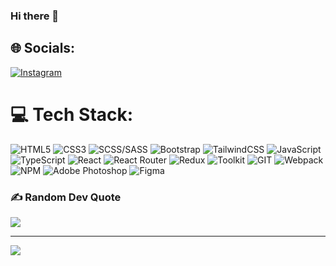 ### Hi there 👋















## 🌐 Socials:
[![Instagram](https://img.shields.io/badge/Instagram-F7016E?logo=Instagram&logoColor=white)](https://www.instagram.com/mutixxl/)

# 💻 Tech Stack:
![HTML5](https://img.shields.io/badge/html5-%23E34F26.svg?style=for-the-badge&logo=html5&logoColor=white)
![CSS3](https://img.shields.io/badge/css3-%231572B6.svg?style=for-the-badge&logo=css3&logoColor=white)
![SCSS/SASS](https://img.shields.io/badge/SCSS/SASS-C76395.svg?style=for-the-badge&logo=SASS&logoColor=white)
![Bootstrap](https://img.shields.io/badge/bootstrap-%23563D7C.svg?style=for-the-badge&logo=bootstrap&logoColor=white)
![TailwindCSS](https://img.shields.io/badge/tailwindcss-%2338B2AC.svg?style=for-the-badge&logo=tailwind-css&logoColor=white)
![JavaScript](https://img.shields.io/badge/javascript-%23323330.svg?style=for-the-badge&logo=javascript&logoColor=%23F7DF1E)
![TypeScript](https://img.shields.io/badge/typescript-%23007ACC.svg?style=for-the-badge&logo=typescript&logoColor=white)
![React](https://img.shields.io/badge/react-%2320232a.svg?style=for-the-badge&logo=react&logoColor=%2361DAFB)
![React Router](https://img.shields.io/badge/React_Router-CA4245?style=for-the-badge&logo=react-router&logoColor=white)
![Redux](https://img.shields.io/badge/Redux-%2320232a.svg?style=for-the-badge&logo=Redux&logoColor=%2361DAFB)
![Toolkit](https://img.shields.io/badge/Redux_TOOLKIT-764CBC.svg?style=for-the-badge&logo=Redux&logoColor=%2361DAFB)
![GIT](https://img.shields.io/badge/git-E94E31.svg?style=for-the-badge&logo=git&logoColor=white)
![Webpack](https://img.shields.io/badge/webpack-1C78C0.svg?style=for-the-badge&logo=webpack&logoColor=white)
![NPM](https://img.shields.io/badge/NPM-C53635.svg?style=for-the-badge&logo=npm&logoColor=white)
![Adobe Photoshop](https://img.shields.io/badge/adobephotoshop-001D34?style=for-the-badge&logo=adobephotoshop&logoColor=white)
![Figma](https://img.shields.io/badge/figma-02D084.svg?style=for-the-badge&logo=figma&logoColor=white)

### ✍️ Random Dev Quote
![](https://quotes-github-readme.vercel.app/api?type=horizontal&theme=radical)

---
[![](https://visitcount.itsvg.in/api?id=IsmayiI&icon=0&color=0)](https://visitcount.itsvg.in)

<!-- Proudly created with GPRM ( https://gprm.itsvg.in ) -->
